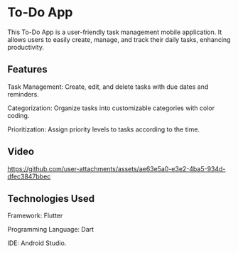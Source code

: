 # To-Do App
This To-Do App is a user-friendly task management mobile application. 
It allows users to easily create, manage, and track their daily tasks, enhancing productivity.

## Features
Task Management: Create, edit, and delete tasks with due dates and reminders.

Categorization: Organize tasks into customizable categories with color coding.

Prioritization: Assign priority levels to tasks according to the time.

## Video




https://github.com/user-attachments/assets/ae63e5a0-e3e2-4ba5-934d-dfec3847bbec




## Technologies Used
Framework: Flutter

Programming Language: Dart

IDE: Android Studio.
